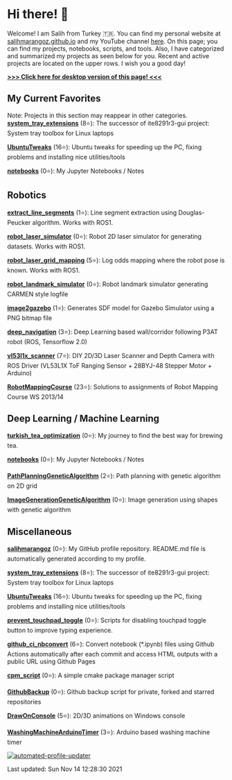 # Hi there! :wave: 

Welcome! I am Salih from Turkey :tr:. You can find my personal website at [salihmarangoz.github.io](https://salihmarangoz.github.io) and my YouTube channel [here](https://www.youtube.com/channel/UCu8rMm9uYrH-wwY1gI--fSQ). On this page; you can find my projects, notebooks, scripts, and tools. Also, I have categorized and summarized my projects as seen below for you. Recent and active projects are located on the upper rows. I wish you a good day!


[**>>> Click here for desktop version of this page! <<<**](README.md)

## My Current Favorites
Note: Projects in this section may reappear in other categories.
[**system_tray_extensions**](https://github.com/salihmarangoz/system_tray_extensions) (8:star:): The successor of ite8291r3-gui project: System tray toolbox for Linux laptops 

[**UbuntuTweaks**](https://github.com/salihmarangoz/UbuntuTweaks) (16:star:): Ubuntu tweaks for speeding up the PC, fixing problems and installing nice utilities/tools 

[**notebooks**](https://github.com/salihmarangoz/notebooks) (0:star:): My Jupyter Notebooks / Notes 

## Robotics
[**extract_line_segments**](https://github.com/salihmarangoz/extract_line_segments) (1:star:): Line segment extraction using Douglas-Peucker algorithm. Works with ROS1. 

[**robot_laser_simulator**](https://github.com/salihmarangoz/robot_laser_simulator) (0:star:): Robot 2D laser simulator for generating datasets. Works with ROS1. 

[**robot_laser_grid_mapping**](https://github.com/salihmarangoz/robot_laser_grid_mapping) (5:star:): Log odds mapping where the robot pose is known. Works with ROS1. 

[**robot_landmark_simulator**](https://github.com/salihmarangoz/robot_landmark_simulator) (0:star:): Robot landmark simulator generating CARMEN style logfile 

[**image2gazebo**](https://github.com/salihmarangoz/image2gazebo) (1:star:): Generates SDF model for Gazebo Simulator using a PNG bitmap file 

[**deep_navigation**](https://github.com/salihmarangoz/deep_navigation) (3:star:): Deep Learning based wall/corridor following P3AT robot (ROS, Tensorflow 2.0) 

[**vl53l1x_scanner**](https://github.com/salihmarangoz/vl53l1x_scanner) (7:star:): DIY 2D/3D Laser Scanner and Depth Camera with ROS Driver (VL53L1X ToF Ranging Sensor + 28BYJ-48 Stepper Motor + Arduino) 

[**RobotMappingCourse**](https://github.com/salihmarangoz/RobotMappingCourse) (23:star:): Solutions to assignments of Robot Mapping Course WS 2013/14 

## Deep Learning / Machine Learning
[**turkish_tea_optimization**](https://github.com/salihmarangoz/turkish_tea_optimization) (0:star:): My journey to find the best way for brewing tea. 

[**notebooks**](https://github.com/salihmarangoz/notebooks) (0:star:): My Jupyter Notebooks / Notes 

[**PathPlanningGeneticAlgorithm**](https://github.com/salihmarangoz/PathPlanningGeneticAlgorithm) (2:star:): Path planning with genetic algorithm on 2D grid 

[**ImageGenerationGeneticAlgorithm**](https://github.com/salihmarangoz/ImageGenerationGeneticAlgorithm) (0:star:): Image generation using shapes with genetic algorithm 

## Miscellaneous
[**salihmarangoz**](https://github.com/salihmarangoz/salihmarangoz) (0:star:): My GitHub profile repository. README.md file is automatically generated according to my profile. 

[**system_tray_extensions**](https://github.com/salihmarangoz/system_tray_extensions) (8:star:): The successor of ite8291r3-gui project: System tray toolbox for Linux laptops 

[**UbuntuTweaks**](https://github.com/salihmarangoz/UbuntuTweaks) (16:star:): Ubuntu tweaks for speeding up the PC, fixing problems and installing nice utilities/tools 

[**prevent_touchpad_toggle**](https://github.com/salihmarangoz/prevent_touchpad_toggle) (0:star:): Scripts for disabling touchpad toggle button to improve typing experience. 

[**github_ci_nbconvert**](https://github.com/salihmarangoz/github_ci_nbconvert) (6:star:): Convert notebook (*.ipynb) files using Github Actions automatically after each commit and access HTML outputs with a public URL using Github Pages 

[**cpm_script**](https://github.com/salihmarangoz/cpm_script) (0:star:): A simple cmake package manager script 

[**GithubBackup**](https://github.com/salihmarangoz/GithubBackup) (0:star:): Github backup script for private, forked and starred repositories 

[**DrawOnConsole**](https://github.com/salihmarangoz/DrawOnConsole) (5:star:): 2D/3D animations on Windows console 

[**WashingMachineArduinoTimer**](https://github.com/salihmarangoz/WashingMachineArduinoTimer) (3:star:): Arduino based washing machine timer 


[![automated-profile-updater](https://github.com/salihmarangoz/salihmarangoz/actions/workflows/update.yml/badge.svg)](https://github.com/salihmarangoz/salihmarangoz/actions/workflows/update.yml)



Last updated: Sun Nov 14 12:28:30 2021
